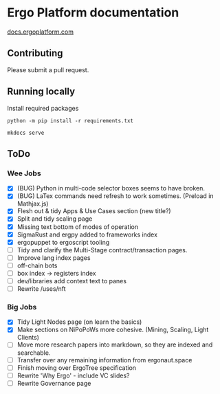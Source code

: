 Ergo Platform documentation
=======================================

[docs.ergoplatform.com](https://docs.ergoplatform.com/)

## Contributing

Please submit a pull request. 

## Running locally

Install required packages

```
python -m pip install -r requirements.txt
```

```
mkdocs serve
```


## ToDo

### Wee Jobs


- [x] (BUG) Python in multi-code selector boxes seems to have broken. 
- [x] (BUG) LaTex commands need refresh to work sometimes. (Preload in Mathjax.js)
- [x] Flesh out & tidy Apps & Use Cases section (new title?)
- [x] Split and tidy scaling page
- [x] Missing text bottom of modes of operation
- [x] SigmaRust and ergpy added to frameworks index
- [x] ergopuppet to ergoscript tooling
- [ ] Tidy and clarify the Multi-Stage contract/transaction pages. 
- [ ] Improve lang index pages
- [ ] off-chain bots
- [ ] box index -> registers index
- [ ] dev/libraries add context text to panes
- [ ] Rewrite /uses/nft

### Big Jobs
- [x] Tidy Light Nodes page (on learn the basics)
- [x] Make sections on NiPoPoWs more cohesive. (Mining, Scaling, Light Clients)
- [ ] Move more research papers into markdown, so they are indexed and searchable. 
- [ ] Transfer over any remaining information from ergonaut.space
- [ ] Finish moving over ErgoTree specification
- [ ] Rewrite 'Why Ergo' - include VC slides?
- [ ] Rewrite Governance page